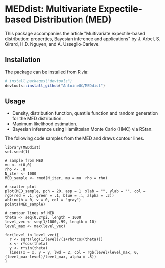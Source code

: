 # MEDdist: Multivariate Expectile-based Distribution (MED)

This package accompanies the article "Multivariate expectile-based distribution: properties, Bayesian inference and applications" by J. Arbel, S. Girard, H.D. Nguyen, and A. Usseglio-Carleve.

## Installation

The package can be installed from R via:

``` r
# install.packages("devtools")
devtools::install_github("AntoineUC/MEDdist")
```

## Usage

* Density, distribution function, quantile function and random generation for the MED distribution.
* Maximum likelihood estimation.
* Bayesian inference using Hamiltonian Monte Carlo (HMC) via RStan.

The following code samples from the MED and draws contour lines.

```{r}
library(MEDdist)
set.seed(1)

# sample from MED
mu <- c(0,0)
rho <- .8
N_iter <- 1000
MED_sample <- rmed(N_iter, mu = mu, rho = rho)

# scatter plot
plot(MED_sample, pch = 20, asp = 1, xlab = "", ylab = "", col = rgb(red = .1, green = .1, blue = .1, alpha = .3))
abline(h = 0, v = 0, col = "gray")
points(MED_sample)

# contour lines of MED
theta <- seq(0,2*pi, length = 1000)
level_vec <- seq(1/1000,.99, length = 10)
level_max <- max(level_vec)

for(level in level_vec){
  r <- sqrt(log(1/level)/(1+rho*cos(theta)))
  x <- r*cos(theta)
  y <- r*sin(theta)
  lines(x = x, y = y, lwd = 2, col = rgb(level/level_max, 0, (level_max-level)/level_max, alpha = .8))
}
```
